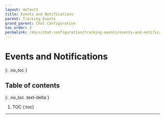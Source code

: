 ```yaml
---
layout: default
title: Events and Notifications
parent: Tracking Events
grand_parent: Chat Configuration
nav_order: 3
permalink: /docs/chat-configuration/tracking-events/events-and-notifications
---
```


# Events and Notifications
{: .no_toc }

## Table of contents
{: .no_toc .text-delta }

1. TOC
{:toc}

---